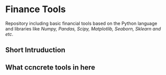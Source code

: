 # Finance Tools
Repository including basic financial tools based on the Python language and libraries like <i>Numpy, Pandas, Scipy, Matplotlib, Seaborn, Sklearn and etc</i>. 
## Short Intruduction

## What ccncrete tools in here
